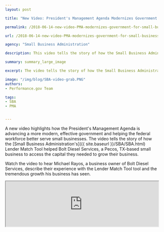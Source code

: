 ```yaml
---
layout: post

title: "New Video: President's Management Agenda Modernizes Government for Small Business Owners"

permalink: /2018-06-14-new-video-PMA-modernizes-government-for-small-business-owners/

url: /2018-06-14-new-video-PMA-modernizes-government-for-small-business-owners.md

agency: "Small Business Administration"

description: This video tells the story of how the Small Business Administration's Lender Match Tool helped Bolt Diesel Services, a Pecos, TX-based small business to access the capital they needed to grow their business.

summary: summary_large_image

excerpt: The video tells the story of how the Small Business Administration's Lender Match Tool helped Bolt Diesel Services, a Pecos, TX-based small business to access the capital they needed to grow their business.

image: "/img/blog/SBA-video-grab.PNG"
authors:
- Performance.gov Team

tags:
- SBA
- PMA


---
```



A new video highlights how the President's Management Agenda is advancing a more modern, effective government and helping the federal workforce better serve small businesses. The video tells the story of how the [Small Business Administration's]({{ site.baseurl }}/SBA/SBA.html) Lender Match Tool helped Bolt Diesel Services, a Pecos, TX-based small business to access the capital they needed to grow their business.

Watch the video to hear Michael Rayos, a business owner of Bolt Diesel Services, describe their experience with the Lender Match Tool tool and the tremendous growth his business has seen.

<div class="videoWrapper">
                <div style="float: center; width: 0px; height: 0px; padding-left: 0px;"></div>
                  <div style="float: center; clear: right"><iframe width="100%" src="https://www.youtube.com/embed/FVR3JW06z_8" frameborder="2" allow="autoplay; encrypted-media" allowfullscreen=""></iframe></div>
              </div>
